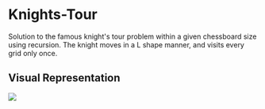 # Knights-Tour
Solution to the famous knight's tour problem within a given chessboard size using recursion. The knight moves in a L shape manner, and visits every grid only once.

## Visual Representation
![](https://upload.wikimedia.org/wikipedia/commons/c/ca/Knights-Tour-Animation.gif)

